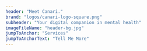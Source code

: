 ```yaml
---
header: "Meet Canari."
brand: "logos/canari-logo-square.png"
subheader: "Your digital companion in mental health"
imageFileName: "header-bg.jpg"
jumpToAnchor: "Services"
jumpToAnchorText: "Tell Me More"
---
```

